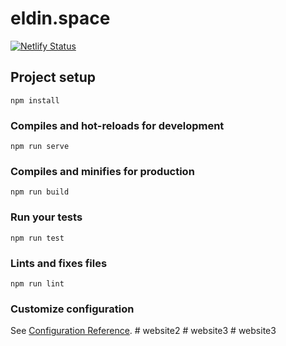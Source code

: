 # eldin.space

[![Netlify Status](https://api.netlify.com/api/v1/badges/9042b890-6768-4734-8fa2-cb0b81be7a72/deploy-status)](https://app.netlify.com/sites/eldin-space/deploys)

## Project setup

```
npm install
```

### Compiles and hot-reloads for development

```
npm run serve
```

### Compiles and minifies for production

```
npm run build
```

### Run your tests

```
npm run test
```

### Lints and fixes files

```
npm run lint
```

### Customize configuration

See [Configuration Reference](https://cli.vuejs.org/config/).
#   w e b s i t e 2  
 #   w e b s i t e 3  
 #   w e b s i t e 3  
 